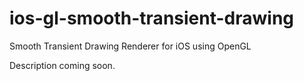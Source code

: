 # ios-gl-smooth-transient-drawing

Smooth Transient Drawing Renderer for iOS using OpenGL

Description coming soon.
